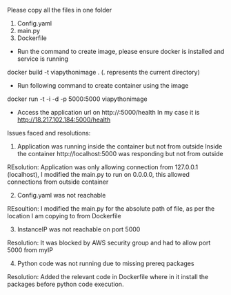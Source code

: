 Please copy all the files in one folder

1. Config.yaml
2. main.py
3. Dockerfile

- Run the command to create image, please ensure docker is installed and service is running

docker build -t viapythonimage . (. represents the current directory)

- Run following command to create container using the image

 docker run -t -i -d -p 5000:5000 viapythonimage

- Access the application url on http://<instanceip>:5000/health
In my case it is http://18.217.102.184:5000/health

Issues faced and resolutions:

1. Application was running inside the container but not from outside
  Inside the container http://localhost:5000 was responding but not from outside

  REsolution: Application was only allowing connection from 127.0.0.1 (localhost), I modified the main.py to run on 0.0.0.0, this allowed connections
from outside container


2. Config.yaml was not reachable
  
REsoultion: I modified the main.py for the absolute path of file, as per the location I am copying to from Dockerfile


3. InstanceIP was not reachable on port 5000

Resolution: It was blocked by AWS security group and had to allow port 5000 from myIP

4. Python code was not running due to missing prereq packages

Resolution: Added the relevant code in Dockerfile where in it install the packages before python code execution.
